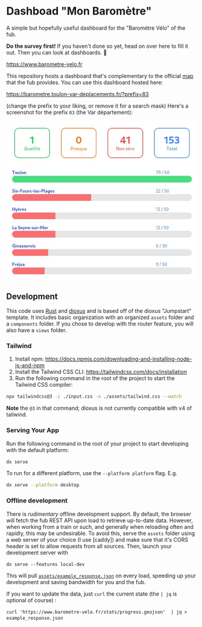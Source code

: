 # Dashboad "Mon Baromètre"

A simple but hopefully useful dashboard for the "Baromètre Vélo" of the fub.

**Do the survey first!**
If you haven't done so yet, head on over here to fill it out.
Then you can look at dashboards. 🙂

https://www.barometre-velo.fr

This repository hosts a dashboard that's complementary to the official [map][map] that the fub provides.
You can use this dashboard hosted here:

https://barometre.toulon-var-deplacements.fr/?prefix=83

(change the prefix to your liking, or remove it for a search mask)
Here's a screenshot for the prefix `83` (the Var département):

![screenshot.jpg](doc/screenshot.jpg)

[map]:https://www.barometre-velo.fr/dashboard.php



## Development

This code uses [Rust][rust] and [dioxus][dioxus] and is based off of the dioxus "Jumpstart" template.
It includes basic organization with an organized `assets` folder and a `components` folder.
If you chose to develop with the router feature, you will also have a `views` folder.

[rust]: https://www.rust-lang.org/
[dioxus]: https://dioxuslabs.com/

### Tailwind
1. Install npm: https://docs.npmjs.com/downloading-and-installing-node-js-and-npm
2. Install the Tailwind CSS CLI: https://tailwindcss.com/docs/installation
3. Run the following command in the root of the project to start the Tailwind CSS compiler:

```bash
npx tailwindcss@3 -i ./input.css -o ./assets/tailwind.css --watch
```

**Note** the `@3` in that command; dioxus is not currently compatible with v4 of tailwind.

### Serving Your App

Run the following command in the root of your project to start developing with the default platform:

```bash
dx serve
```

To run for a different platform, use the `--platform platform` flag. E.g.
```bash
dx serve --platform desktop
```

### Offline development

There is *rudimentary* offline development support.
By default, the browser will fetch the fub REST API upon load to retrieve up-to-date data.
However, when working from a train or such, and generally when reloading often and rapidly, this may be undesirable.
To avoid this, serve the `assets` folder using a web server of your choice (I use [caddy]) and make sure that it's CORS header is set to allow requests from all sources.
Then, launch your development server with

```terminal
dx serve --features local-dev
```

This will pull [`assets/example_response.json`](assets/example_response.json) on every load,
speeding up your development and saving bandwidth for you and the fub.

If you want to update the data, just `curl` the current state (the `| jq` is optional of course) :

```terminal
curl 'https://www.barometre-velo.fr/stats/progress.geojson'  | jq > example_response.json
```
